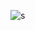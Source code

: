 ![s](http://a1.qpic.cn/psc?/V100KQsw1lH6Lb/2u1lLKz1aykDtRBqWOUT3BGZEV5YJOlhq1a5WICt3w03cyEeyJQRLnMEiZCOI7*q920kjLnnFTJnFcTyjIfRWQ!!/m&ek=1&kp=1&pt=0&bo=jgHvAAAAAAARF0A!&tl=1&vuin=623538278&tm=1592546400&sce=60-4-3&rf=0-0)
